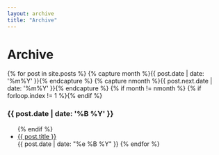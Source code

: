 ```yaml
---
layout: archive
title: "Archive"
---
```

# Archive

<!-- Begin archive/index.md code -->
<!-- <div class="container"> -->
{% for post in site.posts %}
    {% capture month %}{{ post.date | date: '%m%Y' }}{% endcapture %}
    {% capture nmonth %}{{ post.next.date | date: '%m%Y' }}{% endcapture %}
        {% if month != nmonth %}
            {% if forloop.index != 1 %}</ul>{% endif %}
            <h3>{{ post.date | date: '%B %Y' }}</h3><ul>
        {% endif %}
    <li><a href="{{ post.url | relative_url }}">{{ post.title }}</a></li>
    <time>{{ post.date | date: "%e %B %Y" }}</time>
{% endfor %}
<!-- End archive/index.md code -->
